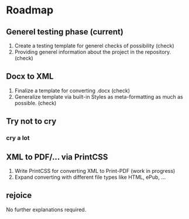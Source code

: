 # Roadmap

## Generel testing phase (current)
1. Create a testing template for generel checks of possibility (check)
2. Providing generel information about the project in the repository. (check)

## Docx to XML
1. Finalize a template for converting .docx (check)
2. Generalize template via built-in Styles as meta-formatting as much as possible. (check)

## Try not to cry
### cry a lot

## XML to PDF/... via PrintCSS
1. Write PrintCSS for converting XML to Print-PDF (work in progress)
2. Expand converting with different file types like HTML, ePub, ...

## rejoice
No further explanations required.
